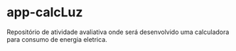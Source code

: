 # app-calcLuz
Repositório de atividade avaliativa onde será desenvolvido uma calculadora para consumo de energia eletrica. 
